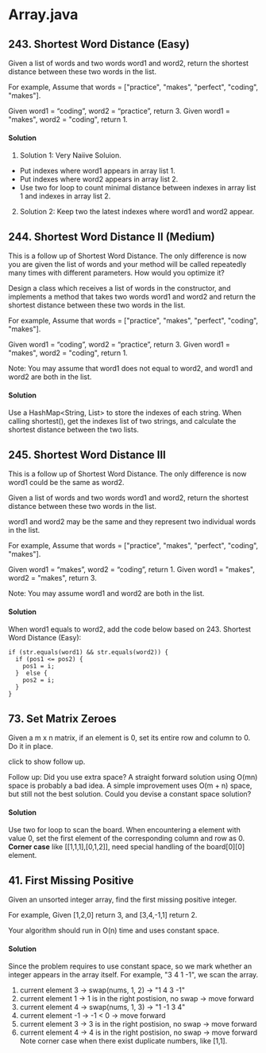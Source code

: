 # Array.java

## 243. Shortest Word Distance (Easy)
Given a list of words and two words word1 and word2, return the shortest distance between these two words in the list.

For example,
Assume that words = ["practice", "makes", "perfect", "coding", "makes"].

Given word1 = “coding”, word2 = “practice”, return 3.
Given word1 = "makes", word2 = "coding", return 1.

#### Solution
1. Solution 1: Very Naiive Soluion.
- Put indexes where word1 appears in array list 1.
- Put indexes where word2 appears in array list 2.
- Use two for loop to count minimal distance between indexes in array list 1 and indexes in array list 2.
2. Solution 2: Keep two the latest indexes where word1 and word2 appear.

## 244. Shortest Word Distance II (Medium)
This is a follow up of Shortest Word Distance. The only difference is now you are given the list of words and your method will be called repeatedly many times with different parameters. How would you optimize it?

Design a class which receives a list of words in the constructor, and implements a method that takes two words word1 and word2 and return the shortest distance between these two words in the list.

For example,
Assume that words = ["practice", "makes", "perfect", "coding", "makes"].

Given word1 = “coding”, word2 = “practice”, return 3.
Given word1 = "makes", word2 = "coding", return 1.

Note:
You may assume that word1 does not equal to word2, and word1 and word2 are both in the list.

#### Solution
Use a HashMap<String, List<Integer>> to store the indexes of each string.
When calling shortest(), get the indexes list of two strings, and calculate the shortest distance between the two lists.

## 245. Shortest Word Distance III
This is a follow up of Shortest Word Distance. The only difference is now word1 could be the same as word2.

Given a list of words and two words word1 and word2, return the shortest distance between these two words in the list.

word1 and word2 may be the same and they represent two individual words in the list.

For example,
Assume that words = ["practice", "makes", "perfect", "coding", "makes"].

Given word1 = “makes”, word2 = “coding”, return 1.
Given word1 = "makes", word2 = "makes", return 3.

Note:
You may assume word1 and word2 are both in the list.

#### Solution
When word1 equals to word2, add the code below based on 243. Shortest Word Distance (Easy):
~~~~
if (str.equals(word1) && str.equals(word2)) {
  if (pos1 <= pos2) {
    pos1 = i;
  }  else {
    pos2 = i;
  }
}
~~~~

## 73. Set Matrix Zeroes
Given a m x n matrix, if an element is 0, set its entire row and column to 0. Do it in place.

click to show follow up.

Follow up:
Did you use extra space?
A straight forward solution using O(mn) space is probably a bad idea.
A simple improvement uses O(m + n) space, but still not the best solution.
Could you devise a constant space solution?

#### Solution
Use two for loop to scan the board.
When encountering a element with value 0, set the first element of the corresponding column and row as 0.
**Corner case** like [[1,1,1],[0,1,2]], need special handling of the board[0][0] element.


## 41. First Missing Positive
Given an unsorted integer array, find the first missing positive integer.

For example,
Given [1,2,0] return 3,
and [3,4,-1,1] return 2.

Your algorithm should run in O(n) time and uses constant space.

#### Solution
Since the problem requires to use constant space, so we mark whether an integer appears in the array itself.
For example, "3 4 1 -1", we scan the array.
1. current element 3 -> swap(nums, 1, 2) -> "1 4 3 -1"
2. current element 1 -> 1 is in the right postision, no swap -> move forward
3. current element 4 -> swap(nums, 1, 3) -> "1 -1 3 4"
4. current element -1 -> -1 < 0 -> move forward
5. current element 3 -> 3 is in the right postision, no swap -> move forward
6. current element 4 -> 4 is in the right postision, no swap -> move forward
Note corner case when there exist duplicate numbers, like [1,1].
